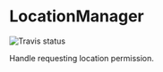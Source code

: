 # LocationManager

![Travis status](https://travis-ci.org/skladek/SKLocationManager.svg?branch=master)

Handle requesting location permission.

